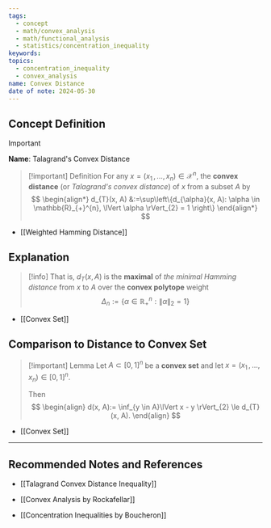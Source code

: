 ```yaml
---
tags:
  - concept
  - math/convex_analysis
  - math/functional_analysis
  - statistics/concentration_inequality
keywords: 
topics:
  - concentration_inequality
  - convex_analysis
name: Convex Distance
date of note: 2024-05-30
---
```


## Concept Definition

>[!important]
>**Name**: Talagrand's Convex Distance

>[!important] Definition
>For any $x = (x_1 \,{,}\ldots{,}\, x_n) \in \mathcal{X}^n$, the **convex distance** (or *Talagrand's convex distance*) of $x$ from a subset $A$ by
>$$
> \begin{align*}
> d_{T}(x, A) &:=\sup\left\{d_{\alpha}(x, A): \alpha \in \mathbb{R}_{+}^{n},  \lVert \alpha \rVert_{2} = 1 \right\}  
> \end{align*}
>$$ 
>


- [[Weighted Hamming Distance]]

## Explanation

>[!info]
>That is,  $d_{T}(x, A)$ is the **maximal** of *the minimal Hamming distance* from $x$ to $A$ over the **convex polytope** weight
>$$\Delta_{n} := \left\{  \alpha \in \mathbb{R}_{+}^{n}:  \lVert \alpha \rVert_{2} = 1 \right\} $$

- [[Convex Set]]

## Comparison to Distance to Convex Set

>[!important] Lemma
>Let $A \subset [0, 1]^n$ be a **convex set** and let $x = (x_1 \,{,}\ldots{,}\, x_n)  \in [0,1]^n$. 
>
>Then
>$$
> \begin{align}
>  d(x, A):= \inf_{y \in A}\lVert x - y \rVert_{2}  \le d_{T}(x, A).  
> \end{align}
>$$ 

- [[Convex Set]]




-----------
##  Recommended Notes and References


- [[Talagrand Convex Distance Inequality]]


- [[Convex Analysis by Rockafellar]]
- [[Concentration Inequalities by Boucheron]]